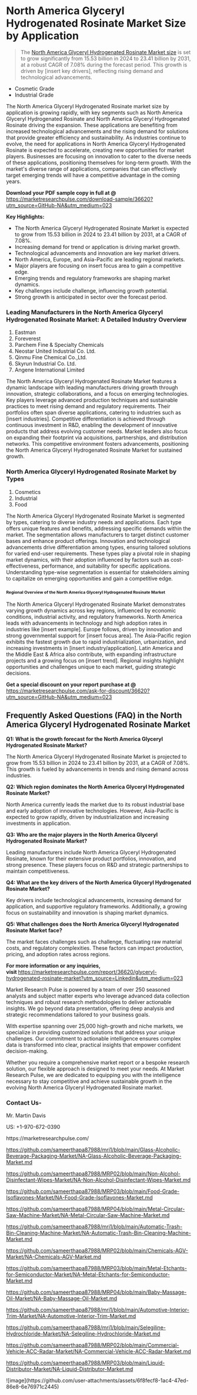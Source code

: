 <h1>North America Glyceryl Hydrogenated Rosinate Market&nbsp;Size by Application</h1><blockquote><p>The <a href="https://marketresearchpulse.com/download-sample/36620?utm_source=GitHub-NA&amp;utm_medium=023">North America Glyceryl Hydrogenated Rosinate Market size</a> is set to grow significantly from 15.53 billion in 2024 to 23.41 billion by 2031, at a robust CAGR of 7.08% during the forecast period. This growth is driven by [insert key drivers], reflecting rising demand and technological advancements.</p></blockquote><ul><li>Cosmetic Grade <li> Industrial Grade</li></ul><p>The North America Glyceryl Hydrogenated Rosinate market size by application is growing rapidly, with key segments such as North America Glyceryl Hydrogenated Rosinate and North America Glyceryl Hydrogenated Rosinate driving the expansion. These applications are benefiting from increased technological advancements and the rising demand for solutions that provide greater efficiency and sustainability. As industries continue to evolve, the need for applications in North America Glyceryl Hydrogenated Rosinate is expected to accelerate, creating new opportunities for market players. Businesses are focusing on innovation to cater to the diverse needs of these applications, positioning themselves for long-term growth. With the market's diverse range of applications, companies that can effectively target emerging trends will have a competitive advantage in the coming years.</p><p><strong>Download your PDF sample copy in full at @ </strong><a href="https://marketresearchpulse.com/download-sample/36620?utm_source=GitHub-NA&amp;utm_medium=023">https://marketresearchpulse.com/download-sample/36620?utm_source=GitHub-NA&amp;utm_medium=023</a></p><p><strong>Key Highlights: </strong></p><ul><li>The North America Glyceryl Hydrogenated Rosinate Market is expected to grow from 15.53 billion in 2024 to 23.41 billion by 2031, at a CAGR of 7.08%.</li><li>Increasing demand for trend or application is driving market growth.</li><li>Technological advancements and innovation are key market drivers.</li><li>North America, Europe, and Asia-Pacific are leading regional markets.</li><li>Major players are focusing on insert focus area to gain a competitive edge.</li><li>Emerging trends and regulatory frameworks are shaping market dynamics.</li><li>Key challenges include challenge, influencing growth potential.</li><li>Strong growth is anticipated in sector over the forecast period.</li></ul><h3>Leading Manufacturers in the North America Glyceryl Hydrogenated Rosinate Market: A Detailed Industry Overview</h3><ol><li>Eastman</li><li>Foreverest</li><li>Parchem Fine & Specialty Chemicals</li><li>Neostar United Industrial Co. Ltd.</li><li>Qinmu Fine Chemical Co.,Ltd.</li><li>Skyrun Industrial Co. Ltd.</li><li>Angene International Limited</li></ol><div class="flex max-w-full flex-col flex-grow"><div class="min-h-8 text-message flex w-full flex-col items-end gap-2 whitespace-normal break-words [.text-message+&amp;]:mt-5" dir="auto" data-message-author-role="assistant" data-message-id="fd8432e4-4910-450d-b182-61b7bfb0a01f" data-message-model-slug="gpt-4o"><div class="flex w-full flex-col gap-1 empty:hidden first:pt-[3px]"><div class="markdown prose w-full break-words dark:prose-invert light"><p>The North America Glyceryl Hydrogenated Rosinate Market features a dynamic landscape with leading manufacturers driving growth through innovation, strategic collaborations, and a focus on emerging technologies. Key players leverage advanced production techniques and sustainable practices to meet rising demand and regulatory requirements. Their portfolios often span diverse applications, catering to industries such as [insert industries]. Competitive differentiation is achieved through continuous investment in R&amp;D, enabling the development of innovative products that address evolving customer needs. Market leaders also focus on expanding their footprint via acquisitions, partnerships, and distribution networks. This competitive environment fosters advancements, positioning the North America Glyceryl Hydrogenated Rosinate Market for sustained growth.</p></div></div></div></div><h3>North America Glyceryl Hydrogenated Rosinate Market by Types</h3><ol><li>Cosmetics <li> Industrial <li> Food</li></ol><div class="flex max-w-full flex-col flex-grow"><div class="min-h-8 text-message flex w-full flex-col items-end gap-2 whitespace-normal break-words [.text-message+&amp;]:mt-5" dir="auto" data-message-author-role="assistant" data-message-id="084470be-0bb7-4664-bddf-5156b4f41249" data-message-model-slug="gpt-4o-mini"><div class="flex w-full flex-col gap-1 empty:hidden first:pt-[3px]"><div class="markdown prose w-full break-words dark:prose-invert light"><p>The North America Glyceryl Hydrogenated Rosinate Market is segmented by types, catering to diverse industry needs and applications. Each type offers unique features and benefits, addressing specific demands within the market. The segmentation allows manufacturers to target distinct customer bases and enhance product offerings. Innovation and technological advancements drive differentiation among types, ensuring tailored solutions for varied end-user requirements. These types play a pivotal role in shaping market dynamics, with their adoption influenced by factors such as cost-effectiveness, performance, and suitability for specific applications. Understanding type-wise segmentation is essential for stakeholders aiming to capitalize on emerging opportunities and gain a competitive edge.</p></div></div></div></div><h3><span style="font-size: 11px;">Regional Overview of the North America Glyceryl Hydrogenated Rosinate Market</span></h3><div class="flex max-w-full flex-col flex-grow"><div class="min-h-8 text-message flex w-full flex-col items-end gap-2 whitespace-normal break-words [.text-message+&amp;]:mt-5" dir="auto" data-message-author-role="assistant" data-message-id="e9038762-ce64-4e30-91c9-9bd413514231" data-message-model-slug="gpt-4o-mini"><div class="flex w-full flex-col gap-1 empty:hidden first:pt-[3px]"><div class="markdown prose w-full break-words dark:prose-invert light"><p>The North America Glyceryl Hydrogenated Rosinate Market demonstrates varying growth dynamics across key regions, influenced by economic conditions, industrial activity, and regulatory frameworks. North America leads with advancements in technology and high adoption rates in industries like [insert example]. Europe follows, driven by innovation and strong governmental support for [insert focus area]. The Asia-Pacific region exhibits the fastest growth due to rapid industrialization, urbanization, and increasing investments in [insert industry/application]. Latin America and the Middle East &amp; Africa also contribute, with expanding infrastructure projects and a growing focus on [insert trend]. Regional insights highlight opportunities and challenges unique to each market, guiding strategic decisions.</p></div></div></div></div><p><strong>Get a special discount on your report purchase at @ </strong><a href="https://marketresearchpulse.com/ask-for-discount/36620?utm_source=GitHub-NA&amp;utm_medium=023">https://marketresearchpulse.com/ask-for-discount/36620?utm_source=GitHub-NA&amp;utm_medium=023</a></p><h2>Frequently Asked Questions (FAQ) in the North America Glyceryl Hydrogenated Rosinate Market</h2><p><strong>Q1: What is the growth forecast for the North America Glyceryl Hydrogenated Rosinate Market?</strong></p><p>The North America Glyceryl Hydrogenated Rosinate Market is projected to grow from 15.53 billion in 2024 to 23.41 billion by 2031, at a CAGR of 7.08%. This growth is fueled by advancements in trends and rising demand across industries.</p><p><strong>Q2: Which region dominates the North America Glyceryl Hydrogenated Rosinate Market?</strong></p><p>North America currently leads the market due to its robust industrial base and early adoption of innovative technologies. However, Asia-Pacific is expected to grow rapidly, driven by industrialization and increasing investments in application.</p><p><strong>Q3: Who are the major players in the North America Glyceryl Hydrogenated Rosinate Market?</strong></p><p>Leading manufacturers include North America Glyceryl Hydrogenated Rosinate, known for their extensive product portfolios, innovation, and strong presence. These players focus on R&amp;D and strategic partnerships to maintain competitiveness.</p><p><strong>Q4: What are the key drivers of the North America Glyceryl Hydrogenated Rosinate Market?</strong></p><p>Key drivers include technological advancements, increasing demand for application, and supportive regulatory frameworks. Additionally, a growing focus on sustainability and innovation is shaping market dynamics.</p><p><strong>Q5: What challenges does the North America Glyceryl Hydrogenated Rosinate Market face?</strong></p><p>The market faces challenges such as challenge, fluctuating raw material costs, and regulatory complexities. These factors can impact production, pricing, and adoption rates across regions.</p><p><strong>For more information or any inquiries, visit&nbsp;</strong><a href="https://marketresearchpulse.com/report/36620/glyceryl-hydrogenated-rosinate-market?utm_source=Linkedin&utm_medium=023">https://marketresearchpulse.com/report/36620/glyceryl-hydrogenated-rosinate-market?utm_source=Linkedin&utm_medium=023</a></p><p>Market Research Pulse is powered by a team of over 250 seasoned analysts and subject matter experts who leverage advanced data collection techniques and robust research methodologies to deliver actionable insights. We go beyond data presentation, offering deep analysis and strategic recommendations tailored to your business goals.</p><p>With expertise spanning over 25,000 high-growth and niche markets, we specialize in providing customized solutions that address your unique challenges. Our commitment to actionable intelligence ensures complex data is transformed into clear, practical insights that empower confident decision-making.</p><p>Whether you require a comprehensive market report or a bespoke research solution, our flexible approach is designed to meet your needs. At Market Research Pulse, we are dedicated to equipping you with the intelligence necessary to stay competitive and achieve sustainable growth in the evolving North America Glyceryl Hydrogenated Rosinate market.</p><h3><strong>Contact Us-</strong></h3><p>Mr. Martin Davis</p><p>US: +1-970-672-0390</p><p>https://marketresearchpulse.com/</p><p><a href="https://github.com/sameerthapa87988/mri1/blob/main/Glass-Alcoholic-Beverage-Packaging-Market/NA-Glass-Alcoholic-Beverage-Packaging-Market.md">https://github.com/sameerthapa87988/mri1/blob/main/Glass-Alcoholic-Beverage-Packaging-Market/NA-Glass-Alcoholic-Beverage-Packaging-Market.md</a></p><p><a href="https://github.com/sameerthapa87988/MRP02/blob/main/Non-Alcohol-Disinfectant-Wipes-Market/NA-Non-Alcohol-Disinfectant-Wipes-Market.md">https://github.com/sameerthapa87988/MRP02/blob/main/Non-Alcohol-Disinfectant-Wipes-Market/NA-Non-Alcohol-Disinfectant-Wipes-Market.md</a></p><p><a href="https://github.com/sameerthapa87988/MRP03/blob/main/Food-Grade-Isoflavones-Market/NA-Food-Grade-Isoflavones-Market.md">https://github.com/sameerthapa87988/MRP03/blob/main/Food-Grade-Isoflavones-Market/NA-Food-Grade-Isoflavones-Market.md</a></p><p><a href="https://github.com/sameerthapa87988/MRP04/blob/main/Metal-Circular-Saw-Machine-Market/NA-Metal-Circular-Saw-Machine-Market.md">https://github.com/sameerthapa87988/MRP04/blob/main/Metal-Circular-Saw-Machine-Market/NA-Metal-Circular-Saw-Machine-Market.md</a></p><p><a href="https://github.com/sameerthapa87988/mri1/blob/main/Automatic-Trash-Bin-Cleaning-Machine-Market/NA-Automatic-Trash-Bin-Cleaning-Machine-Market.md">https://github.com/sameerthapa87988/mri1/blob/main/Automatic-Trash-Bin-Cleaning-Machine-Market/NA-Automatic-Trash-Bin-Cleaning-Machine-Market.md</a></p><p><a href="https://github.com/sameerthapa87988/MRP02/blob/main/Chemicals-AGV-Market/NA-Chemicals-AGV-Market.md">https://github.com/sameerthapa87988/MRP02/blob/main/Chemicals-AGV-Market/NA-Chemicals-AGV-Market.md</a></p><p><a href="https://github.com/sameerthapa87988/MRP03/blob/main/Metal-Etchants-for-Semiconductor-Market/NA-Metal-Etchants-for-Semiconductor-Market.md">https://github.com/sameerthapa87988/MRP03/blob/main/Metal-Etchants-for-Semiconductor-Market/NA-Metal-Etchants-for-Semiconductor-Market.md</a></p><p><a href="https://github.com/sameerthapa87988/MRP04/blob/main/Baby-Massage-Oil-Market/NA-Baby-Massage-Oil-Market.md">https://github.com/sameerthapa87988/MRP04/blob/main/Baby-Massage-Oil-Market/NA-Baby-Massage-Oil-Market.md</a></p><p><a href="https://github.com/sameerthapa87988/mri1/blob/main/Automotive-Interior-Trim-Market/NA-Automotive-Interior-Trim-Market.md">https://github.com/sameerthapa87988/mri1/blob/main/Automotive-Interior-Trim-Market/NA-Automotive-Interior-Trim-Market.md</a></p><p><a href="https://github.com/sameerthapa87988/mri1/blob/main/Selegiline-Hydrochloride-Market/NA-Selegiline-Hydrochloride-Market.md">https://github.com/sameerthapa87988/mri1/blob/main/Selegiline-Hydrochloride-Market/NA-Selegiline-Hydrochloride-Market.md</a></p><p><a href="https://github.com/sameerthapa87988/MRP02/blob/main/Commercial-Vehicle-ACC-Radar-Market/NA-Commercial-Vehicle-ACC-Radar-Market.md">https://github.com/sameerthapa87988/MRP02/blob/main/Commercial-Vehicle-ACC-Radar-Market/NA-Commercial-Vehicle-ACC-Radar-Market.md</a></p><p><a href="https://github.com/sameerthapa87988/MRP03/blob/main/Liquid-Distributor-Market/NA-Liquid-Distributor-Market.md">https://github.com/sameerthapa87988/MRP03/blob/main/Liquid-Distributor-Market/NA-Liquid-Distributor-Market.md</a></p>
![image](https://github.com/user-attachments/assets/6f8fecf8-1ac4-47ed-86e8-6e76971c2445)
